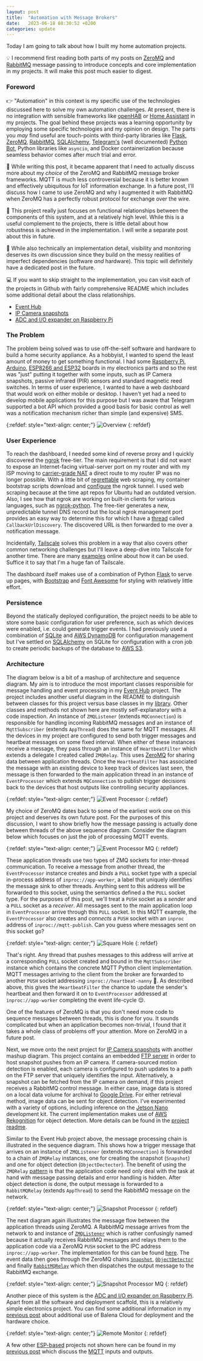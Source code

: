 ```yaml
---
layout: post
title:  "Automation with Message Brokers"
date:   2023-06-18 08:30:52 +0200
categories: update
---
```

Today I am going to talk about how I built my home automation projects.

:bulb: I recommend first reading both parts of my posts on [ZeroMQ][zmq-blog-url] and [RabbitMQ][rabbitmq-blog-url] message passing to introduce concepts and core implementation in my projects. It will make this post much easier to digest.

### Foreword

:point_right: "Automation" in this context is my specific use of the technologies discussed here to solve my own automation challenges. At present, there is no integration with sensible frameworks like [openHAB][oh-url] or [Home Assistant][ha-url] in my projects. The goal behind these projects was a learning opportunity by employing some specific technologies and my opinion on design. The parts you *may* find useful are touch-points with third-party libraries like [Flask][flask-url], [ZeroMQ][zmq-url], [RabbitMQ][rabbit-url], [SQLAlchemy][sqlalchemy-url], [Telegram's][telegram-url] (well documented) [Python Bot][telegram-bot-url], Python libraries like `asyncio`, and Docker containerization because seamless behavior comes after *much* trial and error.

:incoming_envelope:	While writing this post, it became apparent that I need to actually discuss more about my *choice* of the ZeroMQ and RabbitMQ message broker frameworks. MQTT is much less controversial because it is better known and effectively ubiquitous for IoT information exchange. In a future post, I'll discuss how I came to use ZeroMQ and why I augmented it with RabbitMQ when ZeroMQ has a perfectly robust protocol for exchange over the wire.

:nut_and_bolt: This project really just focuses on functional relationships between the components of this system, and at a relatively high level. While this is a useful complement to the projects, there is little detail about how robustness is achieved in the implementation. I will write a separate post about this in future.

:rotating_light: While also technically an implementation detail, visibility and monitoring deserves its own discussion since they build on the messy realities of imperfect dependencies (software *and* hardware). This topic will definitely have a dedicated post in the future.

:computer: If you want to skip straight to the implementation, you can visit each of the projects in Github with fairly comprehensive README which includes some additional detail about the class relationships.

* [Event Hub][event-processor-url]
* [IP Camera snapshots][snapshot-processor-url]
* [ADC and I/O expander on Raspberry Pi][remote-monitor-url]

### The Problem

The problem being solved was to use off-the-self software and hardware to build a home security appliance. As a hobbyist, I wanted to spend the least amount of money to get something functional. I had some [Raspberry Pi][rpi-url], [Arduino][arduino-url], [ESP8266 and ESP32][esp-url] boards in my electronics parts and so the rest was "just" putting it together with some inputs, such as IP Camera snapshots, passive infrared (PIR) sensors and standard magnetic reed switches. In terms of user experience, I wanted to have a web dashboard that would work on either mobile or desktop. I haven't yet had a need to develop mobile applications for this purpose but I was aware that Telegram supported a bot API which provided a good basis for basic control as well was a notification mechanism richer than simple (and expensive) SMS.

{:refdef: style="text-align: center;"}
![Overview](/assets/blog/automation/automation_overview.png)
{: refdef}

### User Experience

To reach the dashboard, I needed some kind of reverse proxy and I quickly discovered the [ngrok][ngrok-url] free-tier. The main requirement is that I did not want to expose an Internet-facing virtual-server port on my router and with my ISP moving to [carrier-grade NAT](https://en.wikipedia.org/wiki/Carrier-grade_NAT) a direct route to my router IP was no longer possible. With a little bit of [regrettable](https://github.com/tailucas/event-processor/blob/master/ngrok_setup.sh) web scraping, my container bootstrap scripts download and [configure](https://github.com/tailucas/event-processor/blob/bcca7e27c238cb783abf2102a339e2efcc11a7c8/app_entrypoint.sh#L6-L21) the ngrok tunnel. I used web scraping because at the time apt repos for Ubuntu had an outdated version. Also, I see how that ngrok are working on built-in clients for various languages, such as [ngrok-python][ngrok-python-url]. The free-tier generates a new, unpredictable tunnel DNS record but the local ngrok management port provides an easy way to determine this for which I have a [thread](https://github.com/tailucas/event-processor/blob/bcca7e27c238cb783abf2102a339e2efcc11a7c8/app/__main__.py#L1868-L1882) called `CallbackUrlDiscovery`. The discovered URL is then forwarded to me over a notification message.

Incidentally, [Tailscale][tailscale-url] solves this problem in a way that also covers other common networking challenges but I'll leave a deep-dive into Tailscale for another time. There are many [examples](https://duckduckgo.com/?va=v&t=ha&q=tailscale&ia=images) online about how it can be used. Suffice it to say that I'm a huge fan of Tailscale.

The dashboard itself makes use of a combination of Python [Flask][flask-url] to serve up pages, with [Bootstrap][bootstrap-url] and [Font Awesome][fontawesome-url] for styling with relatively little effort.

### Persistence

Beyond the statically deployed configuration, the project needs to be able to store some basic configuration for user preference, such as which devices were enabled, i.e. could generate trigger events. I had previously used a combination of [SQLite][sqlite-url] and [AWS DynamoDB][aws-url] for configuration management but I've settled on [SQLAlchemy][sqlalchemy-url] on SQLite for configuration with a cron job to create periodic backups of the database to [AWS S3][aws-url].

### Architecture

The diagram below is a bit of a mashup of architecture and sequence diagram. My aim is to introduce the most important classes responsible for message handling and event processing in my [Event Hub][event-processor-url] project. The project includes another useful diagram in the README to distinguish between classes for this project versus base classes in my [library][pylib-url]. Other classes and methods not shown here are mostly self-explanatory with a code inspection. An instance of `ZMQListener` (extends `MQConnection`) is responsible for handling incoming RabbitMQ messages and an instance of `MqttSubscriber` (extends `AppThread`) does the same for MQTT messages. All the devices in my project are configured to send both trigger messages and heartbeat messages on some fixed interval. When either of these instances receive a message, they pass through an instance of `HeartbeatFilter` which extends a delegate I created called `ZMQRelay`. This uses [ZeroMQ][zmq-url] for sharing data between application threads. Once the `HeartbeatFilter` has associated the message with an existing device to keep track of devices last seen, the message is then forwarded to the main application thread in an instance of `EventProcessor` which extends `MQConnection` to publish trigger decisions back to the devices that host outputs like controlling security appliances.

{:refdef: style="text-align: center;"}
![Event Processor](/assets/blog/automation/automation_event-processor.png)
{: refdef}

My choice of ZeroMQ dates back to some of the earliest work one on this project and deserves its own future post. For the purposes of this discussion, I want to show briefly how the message passing is actually done between threads of the above sequence diagram. Consider the diagram below which focuses on just the job of processing MQTT events.

{:refdef: style="text-align: center;"}
![Event Processor MQ](/assets/event-processor/event-processor_zmq_sockets.png)
{: refdef}

These application threads use two types of ZMQ sockets for inter-thread communication. To receive a message from another thread, the `EventProcessor` instance creates and *binds* a `PULL` socket type with a special in-process address of `inproc://app-worker`, a label that uniquely identifies the message sink to other threads. Anything sent to this address will be forwarded to this socket, using the semantics defined a the `PULL` socket type. For the purposes of this post, we'll treat a `PUSH` socket as a *sender* and a `PULL` socket as a *receiver*. All messages sent to the main application loop in `EventProcessor` arrive through this `PULL` socket. In this MQTT example, the `EventProcessor` also creates and *connects* a `PUSH` socket with an `inproc` address of `inproc://mqtt-publish`. Can you guess where messages sent on this socket go?

{:refdef: style="text-align: center;"}
![Square Hole](https://i.ytimg.com/vi/Yh6TFAwX-QA/hqdefault.jpg)
{: refdef}

That's right. Any thread that pushes messages to this address will arrive at a corresponding `PULL` socket created and bound in the `MqttSubscriber` instance which contains the concrete MQTT Python client implementation. MQTT messages arriving to the client from the broker are forwarded to another `PUSH` socket addressing `inproc://heartbeat-nanny` :thinking:. As described above, this gives the `HeartbeatFilter` the chance to update the sender's heartbeat and then forward it on to `EventProcessor` addressed at `inproc://app-worker` completing the event life-cycle :relieved:.

One of the features of ZeroMQ is that you don't need more code to sequence messages between threads, this is done for you. It sounds complicated but when an application becomes non-trivial, I found that it takes a whole class of problems off your attention. More on ZeroMQ in a future post.

Next, we move onto the next project for [IP Camera snapshots][snapshot-processor-url] with another mashup diagram. This project contains an embedded [FTP server](https://github.com/tailucas/snapshot-processor/blob/84394fbbcdb9402696720b1c6bf67586d77dcdd1/app/__main__.py#L839) in order to host snapshot pushes from an IP camera. If camera-sourced motion detection is enabled, each camera is configured to push updates to a path on the FTP server that uniquely identifies the input. Alternatively, a snapshot can be fetched from the IP camera on demand, if this project receives a RabbitMQ control message. In either case, image data is stored on a local data volume for archival to [Google Drive](https://github.com/tailucas/snapshot-processor/blob/84394fbbcdb9402696720b1c6bf67586d77dcdd1/app/__main__.py#L402). For either retrieval method, image data can be sent for object detection. I've experimented with a variety of options, including inference on the [Jetson Nano][jetson-url] development kit. The current implementation makes use of [AWS Rekognition][rekognition-url] for object detection. More details can be found in the [project readme][snapshot-processor-url].

Similar to the Event Hub project above, the message processing chain is illustrated in the sequence diagram. This shows how a trigger message that arrives on an instance of `ZMQListener` (extends `MQConnection`) is forwarded to a chain of `ZMQRelay` instances, one for creating the snapshot (`Snapshot`) and one for object detection (`ObjectDectector`). The benefit of using the `ZMQRelay` [pattern](https://github.com/tailucas/pylib/blob/ac05d39592c2264143ec4a37fe76b7e0369515bd/pylib/app.py#L26) is that the application code need only deal with the task at hand with message passing details and error handling is hidden. After object detection is done, the output message is forwarded to a `RabbitMQRelay` (extends `AppThread`) to send the RabbitMQ message on the network.

{:refdef: style="text-align: center;"}
![Snapshot Processor](/assets/blog/automation/automation_snapshot-processor.png)
{: refdef}

The next diagram again illustrates the message flow between the application threads using ZeroMQ. A RabbitMQ message arrives from the network to and instance of [`ZMQListener`](https://github.com/tailucas/snapshot-processor/blob/84394fbbcdb9402696720b1c6bf67586d77dcdd1/app/__main__.py#L896-L901) which is rather confusingly named because it actually receives RabbitMQ messages and relays them to the application code via a ZeroMQ `PUSH` socket to the IPC address `inproc://app-worker`. The implementation for this can be found [here](https://github.com/tailucas/pylib/blob/ac05d39592c2264143ec4a37fe76b7e0369515bd/pylib/rabbit.py#L140). The event data then goes through the ZeroMQ chains [`Snapshot`](https://github.com/tailucas/snapshot-processor/blob/84394fbbcdb9402696720b1c6bf67586d77dcdd1/app/__main__.py#L230), [`ObjectDetector`](https://github.com/tailucas/snapshot-processor/blob/84394fbbcdb9402696720b1c6bf67586d77dcdd1/app/__main__.py#L752) and finally [`RabbitMQRelay`](https://github.com/tailucas/snapshot-processor/blob/84394fbbcdb9402696720b1c6bf67586d77dcdd1/app/__main__.py#L904-L909) which then dispatches the output message to the RabbitMQ exchange.

{:refdef: style="text-align: center;"}
![Snapshot Processor MQ](/assets/snapshot-processor/snapshot-processor_zmq-sockets.png)
{: refdef}

Another piece of this system is the [ADC and I/O expander on Raspberry Pi][remote-monitor-url]. Apart from all the software and deployment scaffold, this is a relatively simple electronics project. You can find some additional information in my [previous post][balena-blog-url] about additional use of Balena Cloud for deployment and the hardware choice.

{:refdef: style="text-align: center;"}
![Remote Monitor](/assets/blog/automation/automation_remote-monitor.png)
{: refdef}

A few other [ESP-based][esp-url] projects not shown here can be found in my [previous post][mongoose-blog-url] which discuss the [MQTT][mqtt-url] inputs and outputs.

[zmq-blog-url]: https://tailucas.github.io/update/2023/06/25/message-brokers-zmq.html
[rabbitmq-blog-url]: https://tailucas.github.io/update/2023/06/30/message-brokers-rabbitmq.html
[balena-blog-url]: https://tailucas.github.io/update/2023/06/11/iot-with-balena-cloud.html
[mongoose-blog-url]: https://tailucas.github.io/update/2023/06/07/iot-with-mongoose-os.html
[event-processor-url]: https://github.com/tailucas/event-processor
[snapshot-processor-url]: https://github.com/tailucas/snapshot-processor
[remote-monitor-url]: https://github.com/tailucas/remote-monitor
[pylib-url]: https://github.com/tailucas/pylib

[1p-url]: https://developer.1password.com/docs/connect/
[arduino-url]: https://docs.arduino.cc/hardware/uno-rev3
[aws-url]: https://aws.amazon.com/
[bootstrap-url]: https://getbootstrap.com/
[cronitor-url]: https://cronitor.io/
[docker-url]: https://www.docker.com/
[esp-url]: https://www.espressif.com/
[fontawesome-url]: https://fontawesome.com/
[healthchecks-url]: https://healthchecks.io/
[ha-url]: https://www.home-assistant.io/
[influxdb-url]: https://www.influxdata.com/
[jetson-url]: https://www.nvidia.com/en-us/autonomous-machines/embedded-systems/jetson-nano/
[mdash-url]: https://mdash.net/home/
[mqtt-url]: https://mqtt.org/
[ngrok-url]: https://ngrok.com/
[ngrok-python-url]: https://github.com/ngrok/ngrok-python/tree/main
[oh-url]: https://www.openhab.org/docs/
[poetry-url]: https://python-poetry.org/
[python-url]: https://www.python.org/
[flask-url]: https://flask.palletsprojects.com/
[rabbit-url]: https://www.rabbitmq.com/
[rekognition-url]: https://aws.amazon.com/rekognition/
[rpi-url]: https://www.raspberrypi.org/
[sentry-url]: https://sentry.io/for/python/
[sqlalchemy-url]: https://www.sqlalchemy.org/
[sqlite-url]: https://www.sqlite.org/
[tailscale-url]: https://tailscale.com/
[telegram-url]: https://telegram.org/
[telegram-bot-url]: https://docs.python-telegram-bot.org/en/stable/
[zmq-url]: https://zeromq.org/
